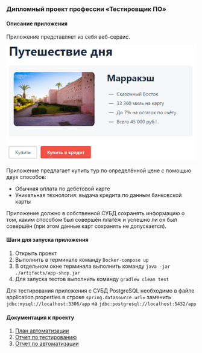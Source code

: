 ### Дипломный проект профессии «Тестировщик ПО»

#### Описание приложения
Приложение представляет из себя веб-сервис.

![main page](./documentation/main_page.png)

Приложение предлагает купить тур по определённой цене с помощью двух способов:
- Обычная оплата по дебетовой карте
- Уникальная технология: выдача кредита по данным банковской карты

Приложение должно в собственной СУБД сохранять информацию о том, каким способом был совершён платёж и успешно ли он был совершён (при этом данные карт сохранять не допускается).

#### Шаги для запуска приложения
1. Открыть проект
1. Выполнить в терминале команду ``Docker-compose up``
1. В отдельном окне терминала выполнить команду ``java -jar ./artifacts/app-shop.jar``
1. Для запуска тестов выполнить команду ``gradlew clean test``

Для тестирования приложения с СУБД PostgreSQL необходимо в файле application.properties в строке ``spring.datasource.url=`` заменить ``jdbc:mysql://localhost:3306/app`` на ``jdbc:postgresql://localhost:5432/app``

#### Документация к проекту
1. [План автоматизации](./documentation/Plan.md)
1. [Отчет по тестированию](./documentation/Report.md)
1. [Отчет по автоматизации](./documentation/Summary.md)



